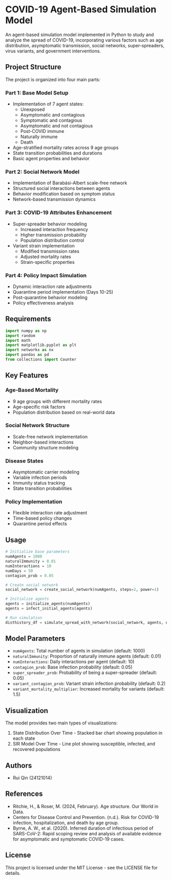 # COVID-19 Agent-Based Simulation Model

An agent-based simulation model implemented in Python to study and analyze the spread of COVID-19, incorporating various factors such as age distribution, asymptomatic transmission, social networks, super-spreaders, virus variants, and government interventions.

## Project Structure

The project is organized into four main parts:

### Part 1: Base Model Setup
- Implementation of 7 agent states:
  - Unexposed
  - Asymptomatic and contagious
  - Symptomatic and contagious
  - Asymptomatic and not contagious
  - Post-COVID immune
  - Naturally immune
  - Death
- Age-stratified mortality rates across 9 age groups
- State transition probabilities and durations
- Basic agent properties and behavior

### Part 2: Social Network Model
- Implementation of Barabási-Albert scale-free network
- Structured social interactions between agents
- Behavior modification based on symptom status
- Network-based transmission dynamics

### Part 3: COVID-19 Attributes Enhancement
- Super-spreader behavior modeling
  - Increased interaction frequency
  - Higher transmission probability
  - Population distribution control
- Variant strain implementation
  - Modified transmission rates
  - Adjusted mortality rates
  - Strain-specific properties

### Part 4: Policy Impact Simulation
- Dynamic interaction rate adjustments
- Quarantine period implementation (Days 10-25)
- Post-quarantine behavior modeling
- Policy effectiveness analysis

## Requirements

```python
import numpy as np
import random
import math
import matplotlib.pyplot as plt
import networkx as nx
import pandas as pd
from collections import Counter
```

## Key Features

### Age-Based Mortality
- 9 age groups with different mortality rates
- Age-specific risk factors
- Population distribution based on real-world data

### Social Network Structure
- Scale-free network implementation
- Neighbor-based interactions
- Community structure modeling

### Disease States
- Asymptomatic carrier modeling
- Variable infection periods
- Immunity status tracking
- State transition probabilities

### Policy Implementation
- Flexible interaction rate adjustment
- Time-based policy changes
- Quarantine period effects

## Usage

```python
# Initialize base parameters
numAgents = 1000
naturalImmunity = 0.01
numInteractions = 10
numDays = 50
contagion_prob = 0.05

# Create social network
social_network = create_social_network(numAgents, steps=2, power=1)

# Initialize agents
agents = initialize_agents(numAgents)
agents = infect_initial_agents(agents)

# Run simulation
disthistory_df = simulate_spread_with_network(social_network, agents, num_interactions, numDays)
```

## Model Parameters

- `numAgents`: Total number of agents in simulation (default: 1000)
- `naturalImmunity`: Proportion of naturally immune agents (default: 0.01)
- `numInteractions`: Daily interactions per agent (default: 10)
- `contagion_prob`: Base infection probability (default: 0.05)
- `super_spreader_prob`: Probability of being a super-spreader (default: 0.05)
- `variant_contagion_prob`: Variant strain infection probability (default: 0.2)
- `variant_mortality_multiplier`: Increased mortality for variants (default: 1.5)

## Visualization

The model provides two main types of visualizations:
1. State Distribution Over Time - Stacked bar chart showing population in each state
2. SIR Model Over Time - Line plot showing susceptible, infected, and recovered populations

## Authors

- Rui Qin (24121014)

## References

- Ritchie, H., & Roser, M. (2024, February). Age structure. Our World in Data.
- Centers for Disease Control and Prevention. (n.d.). Risk for COVID-19 infection, hospitalization, and death by age group.
- Byrne, A. W., et al. (2020). Inferred duration of infectious period of SARS-CoV-2: Rapid scoping review and analysis of available evidence for asymptomatic and symptomatic COVID-19 cases.

## License

This project is licensed under the MIT License - see the LICENSE file for details.
